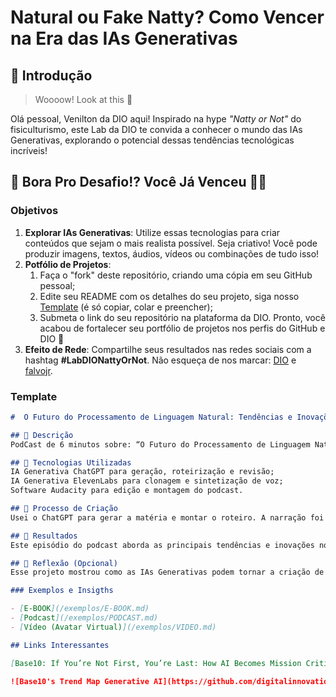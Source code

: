 # Natural ou Fake Natty? Como Vencer na Era das IAs Generativas

## 🚀 Introdução

> Woooow! Look at this 👀

Olá pessoal, Venilton da DIO aqui! Inspirado na hype _"Natty or Not"_ do fisiculturismo, este Lab da DIO te convida a conhecer o mundo das IAs Generativas, explorando o potencial dessas tendências tecnológicas incríveis!

## 🎯 Bora Pro Desafio!? Você Já Venceu 💪🤓

### Objetivos

1. **Explorar IAs Generativas**: Utilize essas tecnologias para criar conteúdos que sejam o mais realista possível. Seja criativo! Você pode produzir imagens, textos, áudios, vídeos ou combinações de tudo isso!
1. **Potfólio de Projetos**:
    1. Faça o "fork" deste repositório, criando uma cópia em seu GitHub pessoal;
    2. Edite seu README com os detalhes do seu projeto, siga nosso [Template](#template) (é só copiar, colar e preencher);
    3. Submeta o link do seu repositório na plataforma da DIO. Pronto, você acabou de fortalecer seu portfólio de projetos nos perfis do GitHub e DIO 🚀
1. **Efeito de Rede**: Compartilhe seus resultados nas redes sociais com a hashtag **#LabDIONattyOrNot**. Não esqueça de nos marcar: [DIO](https://www.linkedin.com/school/dio-makethechange) e [falvojr](https://www.linkedin.com/in/falvojr).

### Template

```markdown
#  O Futuro do Processamento de Linguagem Natural: Tendências e Inovações ;)

## 📒 Descrição
PodCast de 6 minutos sobre: “O Futuro do Processamento de Linguagem Natural: Tendências e Inovações.”

## 🤖 Tecnologias Utilizadas
IA Generativa ChatGPT para geração, roteirização e revisão;
IA Generativa ElevenLabs para clonagem e sintetização de voz;
Software Audacity para edição e montagem do podcast.

## 🧐 Processo de Criação
Usei o ChatGPT para gerar a matéria e montar o roteiro. A narração foi feita com a ElevenLabs, que ajudou a dar uma voz mais natural e expressiva. E pra finalizar a edição do áudio usei o Audacity, garantindo um som limpo e bem ajustado.

## 🚀 Resultados
Este episódio do podcast aborda as principais tendências e inovações no campo do Processamento de Linguagem Natural, oferecendo uma visão clara e objetiva para quem deseja entender rapidamente o tema.

## 💭 Reflexão (Opcional)
Esse projeto mostrou como as IAs Generativas podem tornar a criação de conteúdo em áudio muito mais fácil e acessível. O mais interessante é que, mesmo sendo tecnologia, o resultado ficou mais natural e humanizado. As vozes soam mais próximas da fala real, e o roteiro ganhou fluidez e emoção, como se tivesse sido feito à mão, com cuidado em cada detalhe. Isso abriu novas possibilidades pra quem quer criar conteúdo com qualidade, sem perder o toque humano.

### Exemplos e Insigths

- [E-BOOK](/exemplos/E-BOOK.md)
- [Podcast](/exemplos/PODCAST.md)
- [Vídeo (Avatar Virtual)](/exemplos/VIDEO.md)

## Links Interessantes

[Base10: If You’re Not First, You’re Last: How AI Becomes Mission Critical](https://base10.vc/post/generative-ai-mission-critical/)

![Base10's Trend Map Generative AI](https://github.com/digitalinnovationone/lab-natty-or-not/assets/730492/f4df26e8-f8f7-4419-8252-c69d73ea930c)
